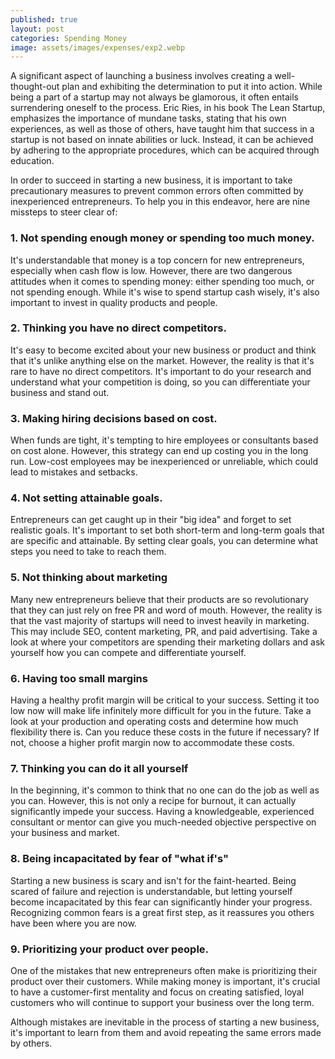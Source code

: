 ```yaml
---
published: true
layout: post
categories: Spending Money
image: assets/images/expenses/exp2.webp
---
```


A significant aspect of launching a business involves creating a well-thought-out plan and exhibiting the determination to put it into action. While being a part of a startup may not always be glamorous, it often entails surrendering oneself to the process. Eric Ries, in his book The Lean Startup, emphasizes the importance of mundane tasks, stating that his own experiences, as well as those of others, have taught him that success in a startup is not based on innate abilities or luck. Instead, it can be achieved by adhering to the appropriate procedures, which can be acquired through education.  

In order to succeed in starting a new business, it is important to take precautionary measures to prevent common errors often committed by inexperienced entrepreneurs. To help you in this endeavor, here are nine missteps to steer clear of:  

### 1.	Not spending enough money or spending too much money.
It's understandable that money is a top concern for new entrepreneurs, especially when cash flow is low. However, there are two dangerous attitudes when it comes to spending money: either spending too much, or not spending enough. While it's wise to spend startup cash wisely, it's also important to invest in quality products and people.  

### 2.	Thinking you have no direct competitors.
It's easy to become excited about your new business or product and think that it's unlike anything else on the market. However, the reality is that it's rare to have no direct competitors. It's important to do your research and understand what your competition is doing, so you can differentiate your business and stand out.  

### 3.	Making hiring decisions based on cost.
When funds are tight, it's tempting to hire employees or consultants based on cost alone. However, this strategy can end up costing you in the long run. Low-cost employees may be inexperienced or unreliable, which could lead to mistakes and setbacks.  

### 4.	Not setting attainable goals.
Entrepreneurs can get caught up in their "big idea" and forget to set realistic goals. It's important to set both short-term and long-term goals that are specific and attainable. By setting clear goals, you can determine what steps you need to take to reach them.  

### 5. Not thinking about marketing
Many new entrepreneurs believe that their products are so revolutionary that they can just rely on free PR and word of mouth. However, the reality is that the vast majority of startups will need to invest heavily in marketing. This may include SEO, content marketing, PR, and paid advertising. Take a look at where your competitors are spending their marketing dollars and ask yourself how you can compete and differentiate yourself.

### 6.	Having too small margins
Having a healthy profit margin will be critical to your success. Setting it too low now will make life infinitely more difficult for you in the future. Take a look at your production and operating costs and determine how much flexibility there is. Can you reduce these costs in the future if necessary? If not, choose a higher profit margin now to accommodate these costs.  

### 7.	Thinking you can do it all yourself 
In the beginning, it's common to think that no one can do the job as well as you can. However, this is not only a recipe for burnout, it can actually significantly impede your success. Having a knowledgeable, experienced consultant or mentor can give you much-needed objective perspective on your business and market.

### 8.	Being incapacitated by fear of "what if's"
Starting a new business is scary and isn't for the faint-hearted. Being scared of failure and rejection is understandable, but letting yourself become incapacitated by this fear can significantly hinder your progress. Recognizing common fears is a great first step, as it reassures you others have been where you are now.  

### 9.	Prioritizing your product over people.
One of the mistakes that new entrepreneurs often make is prioritizing their product over their customers. While making money is important, it's crucial to have a customer-first mentality and focus on creating satisfied, loyal customers who will continue to support your business over the long term.  

Although mistakes are inevitable in the process of starting a new business, it's important to learn from them and avoid repeating the same errors made by others.
